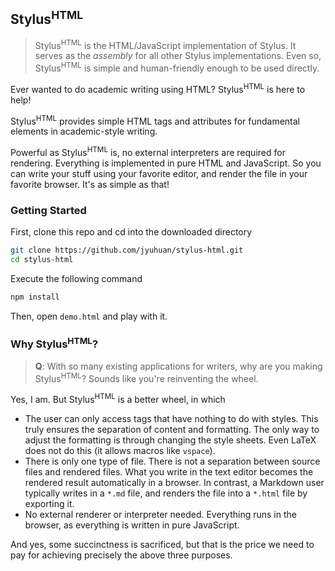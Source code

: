 ## Stylus<sup style="font-variant: small-caps">HTML</sup>

> Stylus<sup style="font-variant: small-caps">HTML</sup> is the HTML/JavaScript implementation of Stylus. It serves as the *assembly* for all other Stylus implementations. Even so, Stylus<sup style="font-variant: small-caps">HTML</sup> is simple and human-friendly enough to be used directly.

Ever wanted to do academic writing using HTML? Stylus<sup style="font-variant: small-caps">HTML</sup> is here to help!

Stylus<sup style="font-variant: small-caps">HTML</sup> provides simple HTML tags and attributes for fundamental elements in academic-style writing. 

Powerful as Stylus<sup style="font-variant: small-caps">HTML</sup> is, no external interpreters are required for rendering. Everything is implemented in pure HTML and JavaScript. So you can write your stuff using your favorite editor, and render the file in your favorite browser. It's as simple as that!

### Getting Started

First, clone this repo and cd into the downloaded directory

```bash
git clone https://github.com/jyuhuan/stylus-html.git
cd stylus-html
```

Execute the following command

```bash
npm install
```

Then, open `demo.html` and play with it.


### Why Stylus<sup style="font-variant: small-caps">HTML</sup>?
> **Q**: With so many existing applications for writers, why are you making Stylus<sup style="font-variant: small-caps">HTML</sup>? Sounds like you're reinventing the wheel. 

Yes, I am. But Stylus<sup style="font-variant: small-caps">HTML</sup> is a better wheel, in which

- The user can only access tags that have nothing to do with styles. This truly ensures the separation of content and formatting. The only way to adjust the formatting is through changing the style sheets. Even LaTeX does not do this (it allows macros like `vspace`). 
- There is only one type of file. There is not a separation between source files and rendered files. What you write in the text editor becomes the rendered result automatically in a browser. In contrast, a Markdown user typically writes in a `*.md` file, and renders the file into a `*.html` file by exporting it. 
- No external renderer or interpreter needed. Everything runs in the browser, as everything is written in pure JavaScript.

And yes, some succinctness is sacrificed, but that is the price we need to pay for achieving precisely the above three purposes.